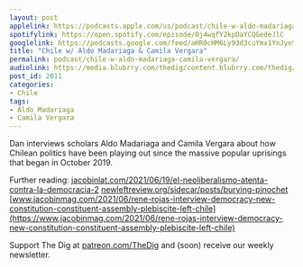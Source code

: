 ```yaml
---
layout: post
applelink: https://podcasts.apple.com/us/podcast/chile-w-aldo-madariaga-camila-vergara/id1043245989?i=1000533229247
spotifylink: https://open.spotify.com/episode/0j4wqfY2kpDaYCQGedeJlC
googlelink: https://podcasts.google.com/feed/aHR0cHM6Ly93d3cuYmx1YnJyeS5jb20vZmVlZHMvdGhlZGlnLnhtbA/episode/aHR0cHM6Ly93d3cudGhlZGlncmFkaW8uY29tLz9wPTIwMTE?sa=X&ved=0CAUQkfYCahcKEwi44f7r1b-AAxUAAAAAHQAAAAAQNg
title: "Chile w/ Aldo Madariaga & Camila Vergara"
permalink: podcast/chile-w-aldo-madariaga-camila-vergara/
audiolink: https://media.blubrry.com/thedig/content.blubrry.com/thedig/The_Dig-EP_318-Chile.mp3
post_id: 2011
categories: 
- Chile
tags: 
- Aldo Madariaga
- Camila Vergara
---
```


Dan interviews scholars Aldo Madariaga and Camila Vergara about how Chilean politics have been playing out since the massive popular uprisings that began in October 2019. 

Further reading: 
[jacobinlat.com/2021/06/19/el-neoliberalismo-atenta-contra-la-democracia-2](https://www.jacobinlat.com/2021/06/19/el-neoliberalismo-atenta-contra-la-democracia-2)
[newleftreview.org/sidecar/posts/burying-pinochet](https://www.newleftreview.org/sidecar/posts/burying-pinochet)
[www.jacobinmag.com/2021/06/rene-rojas-interview-democracy-new-constitution-constituent-assembly-plebiscite-left-chile](https://www.jacobinmag.com/2021/06/rene-rojas-interview-democracy-new-constitution-constituent-assembly-plebiscite-left-chile)

Support The Dig at [patreon.com/TheDig](http://www.patreon.com/TheDig) and (soon) receive our weekly newsletter.